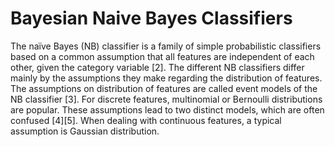 # Bayesian Naive Bayes Classifiers

The naïve Bayes (NB) classifier is a family of simple probabilistic classifiers based on a common assumption that all features are independent of each other, given the category variable [2]. The different NB classifiers differ mainly by the assumptions they make regarding the distribution of features. The assumptions on distribution of features are called event models of the NB classifier [3]. For discrete features, multinomial or Bernoulli distributions are popular. These assumptions lead to two distinct models, which are often confused [4][5]. When dealing with continuous features, a typical assumption is Gaussian distribution.

